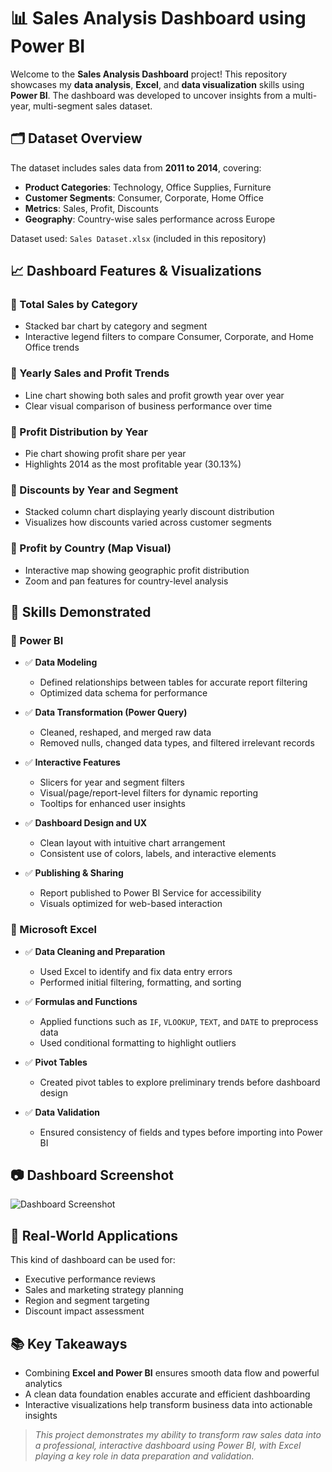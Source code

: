 # 📊 Sales Analysis Dashboard using Power BI

Welcome to the **Sales Analysis Dashboard** project! This repository showcases my **data analysis**, **Excel**, and **data visualization** skills using **Power BI**. The dashboard was developed to uncover insights from a multi-year, multi-segment sales dataset.

## 🗂 Dataset Overview

The dataset includes sales data from **2011 to 2014**, covering:

- **Product Categories**: Technology, Office Supplies, Furniture
- **Customer Segments**: Consumer, Corporate, Home Office
- **Metrics**: Sales, Profit, Discounts
- **Geography**: Country-wise sales performance across Europe

Dataset used: `Sales Dataset.xlsx` (included in this repository)

## 📈 Dashboard Features & Visualizations

### 🔹 Total Sales by Category
- Stacked bar chart by category and segment
- Interactive legend filters to compare Consumer, Corporate, and Home Office trends

### 🔹 Yearly Sales and Profit Trends
- Line chart showing both sales and profit growth year over year
- Clear visual comparison of business performance over time

### 🔹 Profit Distribution by Year
- Pie chart showing profit share per year
- Highlights 2014 as the most profitable year (30.13%)

### 🔹 Discounts by Year and Segment
- Stacked column chart displaying yearly discount distribution
- Visualizes how discounts varied across customer segments

### 🔹 Profit by Country (Map Visual)
- Interactive map showing geographic profit distribution
- Zoom and pan features for country-level analysis

## 🧠 Skills Demonstrated

### 📌 Power BI

- ✅ **Data Modeling**
  - Defined relationships between tables for accurate report filtering
  - Optimized data schema for performance

- ✅ **Data Transformation (Power Query)**
  - Cleaned, reshaped, and merged raw data
  - Removed nulls, changed data types, and filtered irrelevant records

- ✅ **Interactive Features**
  - Slicers for year and segment filters
  - Visual/page/report-level filters for dynamic reporting
  - Tooltips for enhanced user insights

- ✅ **Dashboard Design and UX**
  - Clean layout with intuitive chart arrangement
  - Consistent use of colors, labels, and interactive elements

- ✅ **Publishing & Sharing**
  - Report published to Power BI Service for accessibility
  - Visuals optimized for web-based interaction

### 📌 Microsoft Excel

- ✅ **Data Cleaning and Preparation**
  - Used Excel to identify and fix data entry errors
  - Performed initial filtering, formatting, and sorting

- ✅ **Formulas and Functions**
  - Applied functions such as `IF`, `VLOOKUP`, `TEXT`, and `DATE` to preprocess data
  - Used conditional formatting to highlight outliers

- ✅ **Pivot Tables**
  - Created pivot tables to explore preliminary trends before dashboard design

- ✅ **Data Validation**
  - Ensured consistency of fields and types before importing into Power BI

## 📷 Dashboard Screenshot

![Dashboard Screenshot](Screenshot%202025-06-10%20082252.png)

## 💼 Real-World Applications

This kind of dashboard can be used for:
- Executive performance reviews
- Sales and marketing strategy planning
- Region and segment targeting
- Discount impact assessment

## 📚 Key Takeaways

- Combining **Excel and Power BI** ensures smooth data flow and powerful analytics
- A clean data foundation enables accurate and efficient dashboarding
- Interactive visualizations help transform business data into actionable insights


> *This project demonstrates my ability to transform raw sales data into a professional, interactive dashboard using Power BI, with Excel playing a key role in data preparation and validation.*
